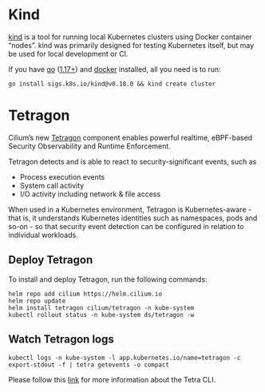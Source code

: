 # Kind

[kind](https://sigs.k8s.io/kind) is a tool for running local Kubernetes clusters using Docker container “nodes”.
kind was primarily designed for testing Kubernetes itself, but may be used for local development or CI.

If you have [go](https://golang.org/) ([1.17+](https://golang.org/doc/devel/release.html#policy)) and [docker](https://www.docker.com/) installed, all you need is to run:

```
go install sigs.k8s.io/kind@v0.18.0 && kind create cluster
```

# Tetragon

Cilium’s new [Tetragon](https://github.com/cilium/tetragon) component enables powerful realtime, eBPF-based Security Observability and Runtime Enforcement.

Tetragon detects and is able to react to security-significant events, such as

* Process execution events
* System call activity
* I/O activity including network & file access

When used in a Kubernetes environment, Tetragon is Kubernetes-aware - that is, it understands Kubernetes identities such as namespaces, pods and so-on - so that security event detection can be configured in relation to individual workloads.

## Deploy Tetragon

To install and deploy Tetragon, run the following commands:

```
helm repo add cilium https://helm.cilium.io
helm repo update
helm install tetragon cilium/tetragon -n kube-system
kubectl rollout status -n kube-system ds/tetragon -w
```

## Watch Tetragon logs

```
kubectl logs -n kube-system -l app.kubernetes.io/name=tetragon -c export-stdout -f | tetra getevents -o compact
```

Please follow this [link](https://github.com/cilium/tetragon#tetra-cli) for more information about the Tetra CLI.
